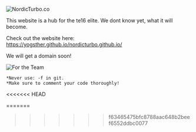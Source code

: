 ![NordicTurbo.co](http://i.imgur.com/oW4b4mv.png)

This website is a hub for the te16 elite.
We dont know yet, what it will become.

Check out the website here: https://yogsther.github.io/nordicturbo.github.io/

We will get a domain soon!

![For the Team](http://i.imgur.com/oOXx5LB.png)
	
    *Never use: -f in git.
    *Make sure to comment your code thoroughly!
    
<<<<<<< HEAD
    
=======
	



>>>>>>> f63465475bfc8788aac648b2beef6552ddbc0077
